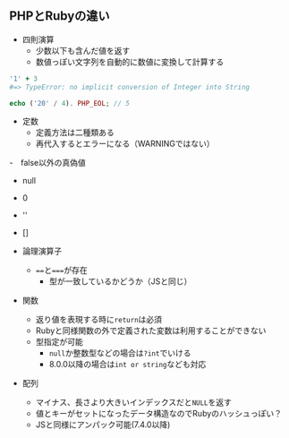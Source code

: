 ## PHPとRubyの違い
- 四則演算
  - 少数以下も含んだ値を返す
  - 数値っぽい文字列を自動的に数値に変換して計算する

```ruby
'1' + 3
#=> TypeError: no implicit conversion of Integer into String
```

```php
echo ('20' / 4). PHP_EOL; // 5
```

- 定数
  - 定義方法は二種類ある
  - 再代入するとエラーになる（WARNINGではない）

-　false以外の真偽値
  - null
  - 0
  - ''
  - []

- 論理演算子
  - `==`と`===`が存在
     - 型が一致しているかどうか（JSと同じ）

- 関数
  - 返り値を表現する時に`return`は必須
  - Rubyと同様関数の外で定義された変数は利用することができない
  - 型指定が可能
    - `null`か整数型などの場合は`?int`でいける
    - 8.0.0以降の場合は`int or string`なども対応

- 配列
  - マイナス、長さより大きいインデックスだと`NULL`を返す
  - 値とキーがセットになったデータ構造なのでRubyのハッシュっぽい？
  - JSと同様にアンパック可能(7.4.0以降)
